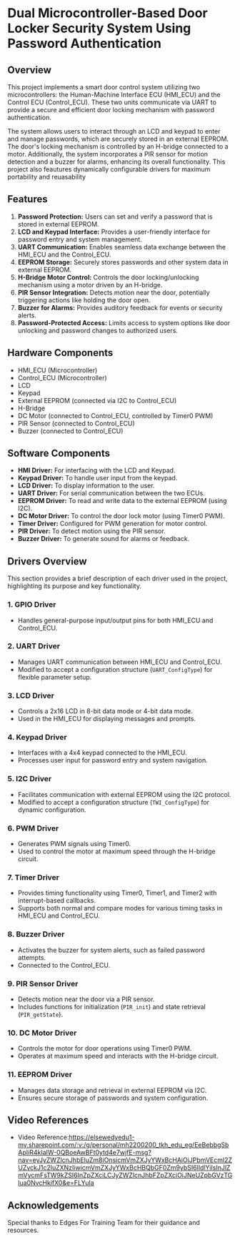 # Dual Microcontroller-Based Door Locker Security System Using Password Authentication

## Overview

This project implements a smart door control system utilizing two microcontrollers: the Human-Machine Interface ECU (HMI_ECU) and the Control ECU (Control_ECU). These two units communicate via UART to provide a secure and efficient door locking mechanism with password authentication.

The system allows users to interact through an LCD and keypad to enter and manage passwords, which are securely stored in an external EEPROM. The door's locking mechanism is controlled by an H-bridge connected to a motor. Additionally, the system incorporates a PIR sensor for motion detection and a buzzer for alarms, enhancing its overall functionality. This project also feautures dynamically configurable drivers for maximum portability and reuasability

## Features

1.  **Password Protection:** Users can set and verify a password that is stored in external EEPROM.
2.  **LCD and Keypad Interface:** Provides a user-friendly interface for password entry and system management.
3.  **UART Communication:** Enables seamless data exchange between the HMI_ECU and the Control_ECU.
4.  **EEPROM Storage:** Securely stores passwords and other system data in external EEPROM.
5.  **H-Bridge Motor Control:** Controls the door locking/unlocking mechanism using a motor driven by an H-bridge.
6.  **PIR Sensor Integration:** Detects motion near the door, potentially triggering actions like holding the door open.
7.  **Buzzer for Alarms:** Provides auditory feedback for events or security alerts.
8.  **Password-Protected Access:** Limits access to system options like door unlocking and password changes to authorized users.

## Hardware Components


* HMI_ECU (Microcontroller)
* Control_ECU (Microcontroller)
* LCD
* Keypad
* External EEPROM (connected via I2C to Control_ECU)
* H-Bridge
* DC Motor (connected to Control_ECU, controlled by Timer0 PWM)
* PIR Sensor (connected to Control_ECU)
* Buzzer (connected to Control_ECU)

## Software Components

* **HMI Driver:** For interfacing with the LCD and Keypad.
* **Keypad Driver:** To handle user input from the keypad.
* **LCD Driver:** To display information to the user.
* **UART Driver:** For serial communication between the two ECUs.
* **EEPROM Driver:** To read and write data to the external EEPROM (using I2C).
* **DC Motor Driver:** To control the door lock motor (using Timer0 PWM).
* **Timer Driver:** Configured for PWM generation for motor control.
* **PIR Driver:** To detect motion using the PIR sensor.
* **Buzzer Driver:** To generate sound for alarms or feedback.

## Drivers Overview

This section provides a brief description of each driver used in the project, highlighting its purpose and key functionality.

### 1. GPIO Driver
- Handles general-purpose input/output pins for both HMI_ECU and Control_ECU.

### 2. UART Driver
- Manages UART communication between HMI_ECU and Control_ECU.
- Modified to accept a configuration structure (`UART_ConfigType`) for flexible parameter setup.

### 3. LCD Driver
- Controls a 2x16 LCD in 8-bit data mode or 4-bit data mode.
- Used in the HMI_ECU for displaying messages and prompts.

### 4. Keypad Driver
- Interfaces with a 4x4 keypad connected to the HMI_ECU.
- Processes user input for password entry and system navigation.

### 5. I2C Driver
- Facilitates communication with external EEPROM using the I2C protocol.
- Modified to accept a configuration structure (`TWI_ConfigType`) for dynamic configuration.

### 6. PWM Driver
- Generates PWM signals using Timer0.
- Used to control the motor at maximum speed through the H-bridge circuit.

### 7. Timer Driver
- Provides timing functionality using Timer0, Timer1, and Timer2 with interrupt-based callbacks.
- Supports both normal and compare modes for various timing tasks in HMI_ECU and Control_ECU.

### 8. Buzzer Driver
- Activates the buzzer for system alerts, such as failed password attempts.
- Connected to the Control_ECU.

### 9. PIR Sensor Driver
- Detects motion near the door via a PIR sensor.
- Includes functions for initialization (`PIR_init`) and state retrieval (`PIR_getState`).

### 10. DC Motor Driver
- Controls the motor for door operations using Timer0 PWM.
- Operates at maximum speed and interacts with the H-bridge circuit.

### 11. EEPROM Driver
- Manages data storage and retrieval in external EEPROM via I2C.
- Ensures secure storage of passwords and system configuration.

## Video References


* Video Reference:https://elsewedyedu1-my.sharepoint.com/:v:/g/personal/mh2200200_tkh_edu_eg/EeBebbgSbApIiR4kIaIW-0QBoeAwBFt0ytd4e7wjfE-msg?nav=eyJyZWZlcnJhbEluZm8iOnsicmVmZXJyYWxBcHAiOiJPbmVEcml2ZUZvckJ1c2luZXNzIiwicmVmZXJyYWxBcHBQbGF0Zm9ybSI6IldlYiIsInJlZmVycmFsTW9kZSI6InZpZXciLCJyZWZlcnJhbFZpZXciOiJNeUZpbGVzTGlua0NvcHkifX0&e=FLYuIa


## Acknowledgements

Special thanks to Edges For Training Team for their guidance and resources.


